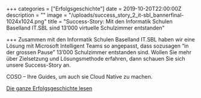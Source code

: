 +++
categories = ["Erfolgsgeschichte"]
date = 2019-10-20T22:00:00Z
description = ""
image = "/uploads/success_story_2_it-sbl_bannerfinal-1024x1024.png"
title = "Success-Story: Mit den Informatik Schulen Baselland IT.SBL sind 13’000 virtuelle Schulzimmer entstanden"

+++
Zusammen mit den Informatik Schulen Baselland IT.SBL haben wir eine Lösung mit Microsoft Intelligent Teams so angepasst, dass sozusagen “in der grossen Pause” 13’000 Schulzimmer entstanden sind. Wollen Sie mehr über Zielsetzung und Lösungsmethode erfahren, dann schauen Sie sich unsere Success-Story an.

COSO – Ihre Guides, um auch sie Cloud Native zu machen.

[Die ganze Erfolgsgeschichte lesen](/success/wie-man-13-000-virtuelle-schulzimmer-sozusagen-in-der-grossen-pause-erstellt/ "IT.SBL Erfolgsgeschichte")